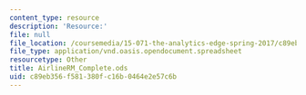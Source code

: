 ```yaml
---
content_type: resource
description: 'Resource:'
file: null
file_location: /coursemedia/15-071-the-analytics-edge-spring-2017/c89eb356f581380fc16b0464e2e57c6b_AirlineRM_Complete.ods
file_type: application/vnd.oasis.opendocument.spreadsheet
resourcetype: Other
title: AirlineRM_Complete.ods
uid: c89eb356-f581-380f-c16b-0464e2e57c6b
---
```

